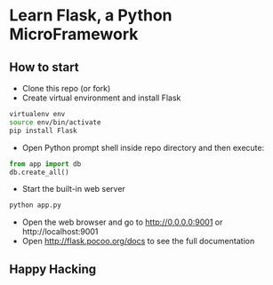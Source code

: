# Learn Flask, a Python MicroFramework

## How to start
- Clone this repo (or fork)
- Create virtual environment and install Flask
```bash
virtualenv env
source env/bin/activate
pip install Flask
```
- Open Python prompt shell inside repo directory and then execute:
```python
from app import db
db.create_all()
```
- Start the built-in web server
```bash
python app.py
```
- Open the web browser and go to http://0.0.0.0:9001 or http://localhost:9001
- Open http://flask.pocoo.org/docs to see the full documentation

## Happy Hacking
